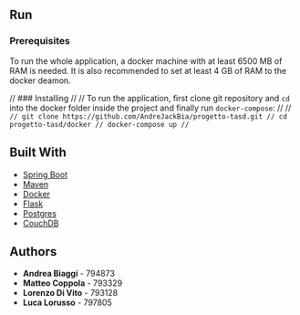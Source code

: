## Run

### Prerequisites

To run the whole application, a docker machine with at least 6500 MB of RAM is needed.
It is also recommended to set at least 4 GB of RAM to the docker deamon.

// ### Installing
//
// To run the application, first clone git repository and `cd` into the docker folder inside the project and finally run `docker-compose`:
//
// ```
// git clone https://github.com/AndreJackBia/progetto-tasd.git
// cd progetto-tasd/docker
// docker-compose up
// ```

## Built With

* [Spring Boot](https://spring.io/projects/spring-boot)
* [Maven](https://maven.apache.org/)
* [Docker](https://www.docker.com/) 
* [Flask](https://flask.pocoo.org/)
* [Postgres](https://www.postgresql.org/)
* [CouchDB](http://couchdb.apache.org/)

## Authors

* **Andrea Biaggi** - 794873
* **Matteo Coppola** - 793329
* **Lorenzo Di Vito** - 793128
* **Luca Lorusso** - 797805
